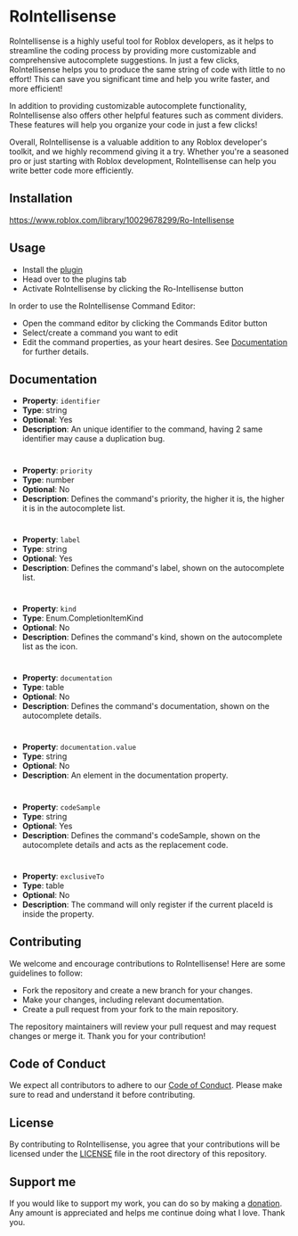 # RoIntellisense

RoIntellisense is a highly useful tool for Roblox developers, as it helps to streamline the coding process by providing more customizable and comprehensive autocomplete suggestions. In just a few clicks, RoIntellisense helps you to produce the same string of code with little to no effort! This can save you significant time and help you write faster, and more efficient!

In addition to providing customizable autocomplete functionality, RoIntellisense also offers other helpful features such as comment dividers. These features will help you organize your code in just a few clicks!

Overall, RoIntellisense is a valuable addition to any Roblox developer's toolkit, and we highly recommend giving it a try. Whether you're a seasoned pro or just starting with Roblox development, RoIntellisense can help you write better code more efficiently.

## Installation

https://www.roblox.com/library/10029678299/Ro-Intellisense

## Usage

- Install the [plugin](#Installation)
- Head over to the plugins tab
- Activate RoIntellisense by clicking the Ro-Intellisense button

In order to use the RoIntellisense Command Editor:
- Open the command editor by clicking the Commands Editor button
- Select/create a command you want to edit
- Edit the command properties, as your heart desires. See [Documentation](#Documentation) for further details.

## Documentation

- __Property__: `identifier`
- __Type__: string
- __Optional__: Yes
- __Description__: An unique identifier to the command, having 2 same identifier may cause a duplication bug.

#

- __Property__: `priority`
- __Type__: number
- __Optional__: No
- __Description__: Defines the command's priority, the higher it is, the higher it is in the autocomplete list.

#

- __Property__: `label`
- __Type__: string
- __Optional__: Yes
- __Description__: Defines the command's label, shown on the autocomplete list.

#

- __Property__: `kind`
- __Type__: Enum.CompletionItemKind
- __Optional__: No
- __Description__: Defines the command's kind, shown on the autocomplete list as the icon.

#

- __Property__: `documentation`
- __Type__: table
- __Optional__: No
- __Description__: Defines the command's documentation, shown on the autocomplete details.

#

- __Property__: `documentation.value`
- __Type__: string
- __Optional__: No
- __Description__: An element in the documentation property.

#

- __Property__: `codeSample`
- __Type__: string
- __Optional__: Yes
- __Description__: Defines the command's codeSample, shown on the autocomplete details and acts as the replacement code.

#

- __Property__: `exclusiveTo`
- __Type__: table
- __Optional__: No
- __Description__: The command will only register if the current placeId is inside the property.

## Contributing
We welcome and encourage contributions to RoIntellisense! Here are some guidelines to follow:

- Fork the repository and create a new branch for your changes.
- Make your changes, including relevant documentation.
- Create a pull request from your fork to the main repository.

The repository maintainers will review your pull request and may request changes or merge it.
Thank you for your contribution!

## Code of Conduct
We expect all contributors to adhere to our [Code of Conduct](CODE-OF-CONDUCT.md). Please make sure to read and understand it before contributing.

## License
By contributing to RoIntellisense, you agree that your contributions will be licensed under the [LICENSE](LICENSE) file in the root directory of this repository.

## Support me
If you would like to support my work, you can do so by making a [donation](https://www.roblox.com/games/10031431160/Artzified-Plugin-Donation-Center). Any amount is appreciated and helps me continue doing what I love. Thank you.